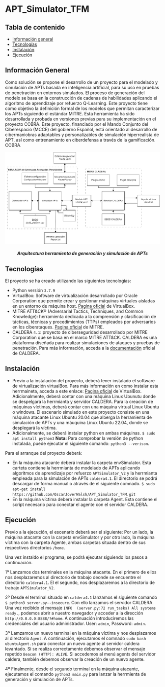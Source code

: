 # APT_Simulator_TFM

## Tabla de contenido
* [Información general](#información-general)
* [Tecnologías](#tecnologías)
* [Instalación](#instalación)
* [Ejecución](#ejecución)


## Información General
Como solución se propone el desarrollo de un proyecto para el modelado y simulación de APTs basada en inteligencia artificial, para su uso en pruebas de penetración en entornos simulados. El proceso de generación del modelo se basa en la construcción de cadenas de habilidades aplicando el algoritmo de aprendizaje por refuerzo Q-Learning. Este proyecto tiene como objetivo la definición formal de los modelos que permitan caracterizar los APTs siguiendo el estándar MITRE.
Esta herramienta ha sido desarrollada y probada en versiones previas para su implementación en el proyecto COBRA. Este proyecto, financiado por el Mando Conjunto del Ciberespacio (MCCE) del gobierno Español, está orientado al desarrollo de cibermaniobras adaptables y personalizables de simulación hiperrealista de APT, así como entrenamiento en ciberdefensa a través de la gamificación. COBRA.

<p align="center">
  <img src="img/diagrama_bloques.png">
  <h5 align="center"> Arquitectura herramienta de generación y simulación de APTs </h5>
</p>


## Tecnologías
El proyecto se ha creado utilizando las siguientes tecnologías:
* Python versión ````3.7.9````
* VirtualBox: Software de virtualización desarrollado por Oracle Corporation que permite crear y gestionar máquinas virtuales aisladas en un entorno de máquina host. [Pagina oficial]([https://attack.mitre.org/](https://www.virtualbox.org/)) de VirtualBox.
* MITRE ATT&CK® (Adversarial Tactics, Techniques, and Common Knowledge): herramienta dedicada a la comprensión y clasificación de tácticas, técnicas y procedimientos (TTPs) empleados por adversarios en los ciberataques. [Pagina oficial](https://attack.mitre.org/) de MITRE.
* CALDERA ````4.1````: proyecto de ciberseguridad desarrollado por MITRE Corporation que se basa en el marco MITRE ATT&CK. CALDERA es una plataforma diseñada para realizar simulaciones de ataques y pruebas de penetración. Para más información, acceda a la [documentación](https://caldera.readthedocs.io/en/latest/) oficial de CALDERA.


## Instalación
* Previo a la instalación del proyecto, deberá tener instalado el software de virtualización virtualBox. Para más información en como instalar esta herrmaineta, acceda a este enlace: [Pagina oficial]([https://attack.mitre.org/](https://www.virtualbox.org/)) de VirtualBox. Adicionalmente, deberá contar con una máquina Linux Ubunutu donde se despelgará la herrmianta y servidor CALDERA. Para la creación de máquinas víctimas, deberá contar con una máquina virtual Linux Ubuntu o windows. El escenario simulado en este proyecto consiste en una máquina atacante Linux Ubuntu 20.04 que alberga la herramienta de simulación de APTs y una máuquina Linux Ubuntu 22.04, donde se desplegará la víctima.
* Adicionalmente, se deberá instalar python en ambas máquinas.
```$ sudo apt install python3```
**Nota:** Para comprobar la versión de python instalada, puede ejecutar el siguiente comando: ```python3 --verison```.

Para el arranque del proyecto deberá:
* En la máquina atacante deberá instalar la carpeta envSimulator. Esta carteta contiene la herrmianta de modelado de APTs aplicando algoritmos de aprendizaje por refuerzo ```APTSimulator_V2``` y la herrmianta empleada para la simulación de APTs ```caldera4.1```. El directorio se podrá descargar de forma manual o através de el siguiente comnado.
```$ sudo apt-get install https://github.com/OscarJoverWalsh/APT_Simulator_TFM.git```
* En la máquina víctima deberá instalar la carpeta Agent. Esta contiene el script necesario para conectar el agente con el servidor CALDERA.


## Ejecución
Previo a la ejecución, el escenario deberá ser el siguiente: Por un lado, la máquina atacante con la carpeta envSimulator y por otro lado, la máquina víctima con la carpeta Agente, ambas carpetas situada dentro de sus respectivos directorios ```/home```.

Una vez instaldo el programa, se podrá ejecutar siguiendo los pasos a continuación.

1º Lanzamos dos terminales en la máquina atacante. En el primero de ellos nos desplazaremos al directorio de trabajo deonde se encuentre el directorio ```caldera4.1```. El el segundo, nos desplazaremos a la directorio de trabajo ```APTSimulator_V2```.

2º Desde el terminal situado en ```caldera4.1``` lanzamos el siguiente comando ```$ python3 server.py--insecure```. Con ello lanzamos el servidor CALDERA. Una vez recibido el mensaje ```INFO  (server.py:72 run_tasks) All systems ready.```, podemos abrir a nuestro navegador y acceder a la dirección ```http://0.0.0.0:8888/?#home```. A continuación introduciremos las credenciales del usuario administrador. User: ```admin```, Password: ```admin```.

3º Lamzamos un nuevo terminal en la máquina víctima y nos desplazamos al directorio ```Agent```. A continuación, ejecutamos el comnado ```sudo bash ubuntuAgent.sh``` para conectar un nuevo agente al servidor caldera levantado. Si se realiza correctamente debemos observar el mensaje repetido ```Beacon (HTTP): ALIVE```. Si accedemos al menú agents del servidor caldera, también debemos observar la creación de un nuevo agente.

4º Finalmente, desde el segundo terminal en la máquina atacante, ejecutamos el comando ```python3 main.py``` para lanzar la herrmienta de generación y simulación de APTs.
